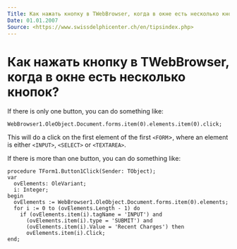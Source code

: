```yaml
---
Title: Как нажать кнопку в TWebBrowser, когда в окне есть несколько кнопок?
Date: 01.01.2007
Source: <https://www.swissdelphicenter.ch/en/tipsindex.php>
---
```



Как нажать кнопку в TWebBrowser, когда в окне есть несколько кнопок?
====================================================================

If there is only one button, you can do something like: 
     
    WebBrowser1.OleObject.Document.forms.item(0).elements.item(0).click; 
     
This will do a click on the first element of the first `<FORM`>, where an 
element is either `<INPUT>`, `<SELECT>` or `<TEXTAREA>`.

If there is more than one button, you can do something like: 

    procedure TForm1.Button1Click(Sender: TObject); 
    var  
      ovElements: OleVariant;  
      i: Integer;  
    begin  
      ovElements := WebBrowser1.OleObject.Document.forms.item(0).elements;  
      for i := 0 to (ovElements.Length - 1) do 
        if (ovElements.item(i).tagName = 'INPUT') and 
          (ovElements.item(i).type = 'SUBMIT') and 
          (ovElements.item(i).Value = 'Recent Charges') then 
          ovElements.item(i).Click;  
    end; 

